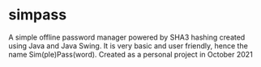 # simpass
 A simple offline password manager powered by SHA3 hashing created using Java and Java Swing.
 It is very basic and user friendly, hence the name Sim(ple)Pass(word).
 Created as a personal project in October 2021
